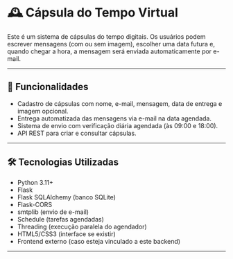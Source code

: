 # 🕰️ Cápsula do Tempo Virtual

Este é um sistema de cápsulas do tempo digitais. Os usuários podem escrever mensagens (com ou sem imagem), escolher uma data futura e, quando chegar a hora, a mensagem será enviada automaticamente por e-mail.

---


## 🧩 Funcionalidades

- Cadastro de cápsulas com nome, e-mail, mensagem, data de entrega e imagem opcional.
- Entrega automatizada das mensagens via e-mail na data agendada.
- Sistema de envio com verificação diária agendada (às 09:00 e 18:00).
- API REST para criar e consultar cápsulas.

---

## 🛠️ Tecnologias Utilizadas

- Python 3.11+
- Flask
- Flask SQLAlchemy (banco SQLite)
- Flask-CORS
- smtplib (envio de e-mail)
- Schedule (tarefas agendadas)
- Threading (execução paralela do agendador)
- HTML5/CSS3 (interface se existir)
- Frontend externo (caso esteja vinculado a este backend)

---
